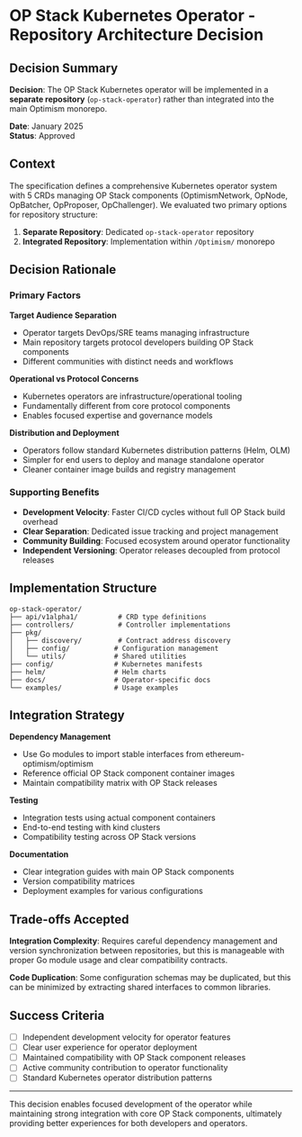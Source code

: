 # OP Stack Kubernetes Operator - Repository Architecture Decision

## Decision Summary

**Decision**: The OP Stack Kubernetes operator will be implemented in a **separate repository** (`op-stack-operator`) rather than integrated into the main Optimism monorepo.

**Date**: January 2025  
**Status**: Approved

## Context

The specification defines a comprehensive Kubernetes operator system with 5 CRDs managing OP Stack components (OptimismNetwork, OpNode, OpBatcher, OpProposer, OpChallenger). We evaluated two primary options for repository structure:

1. **Separate Repository**: Dedicated `op-stack-operator` repository
2. **Integrated Repository**: Implementation within `/Optimism/` monorepo

## Decision Rationale

### Primary Factors

**Target Audience Separation**

- Operator targets DevOps/SRE teams managing infrastructure
- Main repository targets protocol developers building OP Stack components
- Different communities with distinct needs and workflows

**Operational vs Protocol Concerns**

- Kubernetes operators are infrastructure/operational tooling
- Fundamentally different from core protocol components
- Enables focused expertise and governance models

**Distribution and Deployment**

- Operators follow standard Kubernetes distribution patterns (Helm, OLM)
- Simpler for end users to deploy and manage standalone operator
- Cleaner container image builds and registry management

### Supporting Benefits

- **Development Velocity**: Faster CI/CD cycles without full OP Stack build overhead
- **Clear Separation**: Dedicated issue tracking and project management
- **Community Building**: Focused ecosystem around operator functionality
- **Independent Versioning**: Operator releases decoupled from protocol releases

## Implementation Structure

```
op-stack-operator/
├── api/v1alpha1/          # CRD type definitions
├── controllers/           # Controller implementations
├── pkg/
│   ├── discovery/         # Contract address discovery
│   ├── config/           # Configuration management
│   └── utils/            # Shared utilities
├── config/               # Kubernetes manifests
├── helm/                 # Helm charts
├── docs/                 # Operator-specific docs
└── examples/             # Usage examples
```

## Integration Strategy

**Dependency Management**

- Use Go modules to import stable interfaces from ethereum-optimism/optimism
- Reference official OP Stack component container images
- Maintain compatibility matrix with OP Stack releases

**Testing**

- Integration tests using actual component containers
- End-to-end testing with kind clusters
- Compatibility testing across OP Stack versions

**Documentation**

- Clear integration guides with main OP Stack components
- Version compatibility matrices
- Deployment examples for various configurations

## Trade-offs Accepted

**Integration Complexity**: Requires careful dependency management and version synchronization between repositories, but this is manageable with proper Go module usage and clear compatibility contracts.

**Code Duplication**: Some configuration schemas may be duplicated, but this can be minimized by extracting shared interfaces to common libraries.

## Success Criteria

- [ ] Independent development velocity for operator features
- [ ] Clear user experience for operator deployment
- [ ] Maintained compatibility with OP Stack component releases
- [ ] Active community contribution to operator functionality
- [ ] Standard Kubernetes operator distribution patterns

---

This decision enables focused development of the operator while maintaining strong integration with core OP Stack components, ultimately providing better experiences for both developers and operators.
